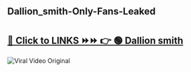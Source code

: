 
 ## Dallion_smith-Only-Fans-Leaked

# <h2><a href="https://clipsfans.com/Dallion_smith&ref=git">🔗 Click to LINKS ⏩⏩ 👉 🟢 Dallion smith </a></h2>

<a href="https://clipsfans.com/Dallion_smith&ref=git" rel="nofollow" data-target="animated-image.originalLink"><img src="https://i.ibb.co.com/xMMVF88/686577567.gif" alt="Viral Video Original" style="max-width: 100%; display: inline-block;" data-target="animated-image.originalImage"></a>

